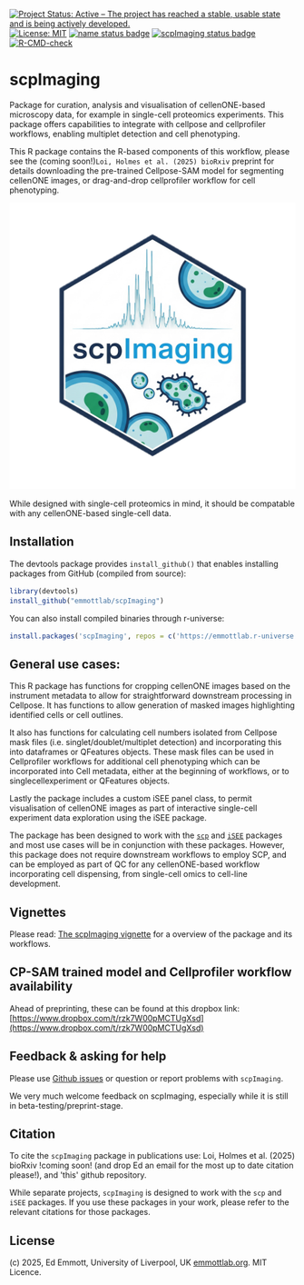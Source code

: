[![Project Status: Active – The project has reached a stable, usable state and is being actively developed.](https://www.repostatus.org/badges/latest/active.svg)](https://www.repostatus.org/#active)
[![License: MIT](https://img.shields.io/badge/License-MIT-yellow.svg)](https://opensource.org/licenses/MIT)
[![name status badge](https://emmottlab.r-universe.dev/badges/:name)](https://emmottlab.r-universe.dev/)
[![scpImaging status badge](https://emmottlab.r-universe.dev/scpImaging/badges/version)](https://emmottlab.r-universe.dev/scpImaging)
  [![R-CMD-check](https://github.com/emmottlab/scpImaging/actions/workflows/R-CMD-check.yaml/badge.svg)](https://github.com/emmottlab/scpImaging/actions/workflows/R-CMD-check.yaml)



# scpImaging
Package for curation, analysis and visualisation of cellenONE-based microscopy data, for example in single-cell proteomics experiments. This package offers capabilities to integrate with cellpose and cellprofiler workflows, enabling multiplet detection and cell phenotyping.

This R package contains the R-based components of this workflow, please see the (coming soon!)`Loi, Holmes et al. (2025) bioRxiv` preprint for details downloading the pre-trained Cellpose-SAM model for segmenting cellenONE images, or drag-and-drop cellprofiler workflow for cell phenotyping.

![scpImaging Hex Sticker](https://github.com/emmottlab/scpImaging/blob/main/sticker/scpImaging_HexSticker.png)

While designed with single-cell proteomics in mind, it should be compatable with any cellenONE-based single-cell data.

## Installation
The devtools package provides `install_github()` that enables installing packages from GitHub (compiled from source):

```r
library(devtools)
install_github("emmottlab/scpImaging")
```

You can also install compiled binaries through r-universe:

```r
install.packages('scpImaging', repos = c('https://emmottlab.r-universe.dev', 'https://cloud.r-project.org'))
```


## General use cases:
This R package has functions for cropping cellenONE images based on the instrument metadata to allow for straightforward downstream processing in Cellpose. It has functions to allow generation of masked images highlighting identified cells or cell outlines.

It also has functions for calculating cell numbers isolated from Cellpose mask files (i.e. singlet/doublet/multiplet detection) and incorporating this into dataframes or QFeatures objects. These mask files can be used in Cellprofiler workflows for additional cell phenotyping which can be incorporated into Cell metadata, either at the beginning of workflows, or to singlecellexperiment or QFeatures objects.

Lastly the package includes a custom iSEE panel class, to permit visualisation of cellenONE images as part of interactive single-cell experiment data exploration using the iSEE package.

The package has been designed to work with the [`scp`](https://www.bioconductor.org/packages/release/bioc/html/scp.html) and [`iSEE`](https://bioconductor.org/packages/release/bioc/html/iSEE.html) packages and most use cases will be in conjunction with these packages. However, this package does not require downstream workflows to employ SCP, and can be employed as part of QC for any cellenONE-based workflow incorporating cell dispensing, from single-cell omics to cell-line development. 

## Vignettes
Please read: [The scpImaging vignette](https://emmottlab.github.io/scpImaging/scpImaging.html) for a overview of the package and its workflows.

## CP-SAM trained model and Cellprofiler workflow availability
Ahead of preprinting, these can be found at this dropbox link: [https://www.dropbox.com/t/rzk7W00pMCTUgXsd](https://www.dropbox.com/t/rzk7W00pMCTUgXsd)

## Feedback & asking for help
Please use [Github
issues](https://github.com/emmottlab/scpImaging/issues) or
question or report problems with `scpImaging`. 

We very much welcome feedback on scpImaging, especially while it is still in beta-testing/preprint-stage.

## Citation
To cite the `scpImaging` package in publications use:
Loi, Holmes et al. (2025) bioRxiv !coming soon! (and drop Ed an email for the most up to date citation please!), and 'this' github repository.

While separate projects, `scpImaging` is designed to work with the `scp` and `iSEE` packages. If you use these packages in your work, please refer to the relevant citations for those packages.

## License
(c) 2025, Ed Emmott, University of Liverpool, UK [emmottlab.org](https://emmottlab.org). MIT Licence.





